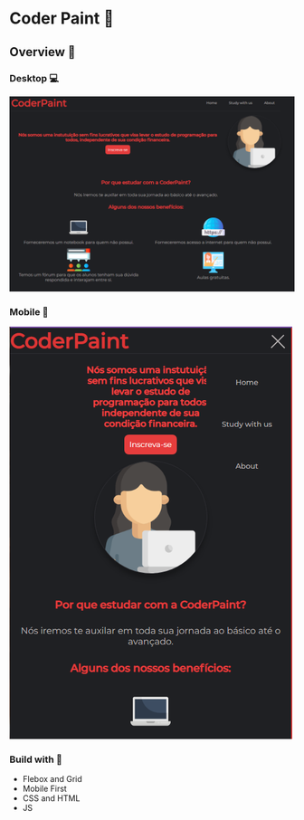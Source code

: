 # Coder Paint 🎨

## Overview 👀

### Desktop 💻
![](/readme/coderpaint-d.png)

### Mobile 📱
![](/readme/coderpaint-m.png)


### Build with 🔨
- Flebox and Grid
- Mobile First
- CSS and HTML
- JS

